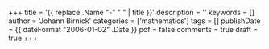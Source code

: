 +++
title = '{{ replace .Name "-" " " | title }}'
description = ''
keywords = []
author = 'Johann Birnick'
categories = ['mathematics']
tags = []
publishDate = {{ dateFormat "2006-01-02" .Date }}
pdf = false
comments = true
draft = true
+++
